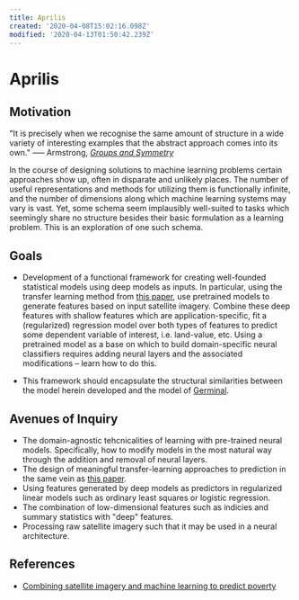 ```yaml
---
title: Aprilis
created: '2020-04-08T15:02:16.098Z'
modified: '2020-04-13T01:50:42.239Z'
---
```


# Aprilis

## Motivation
"It is precisely when we recognise the same amount of structure in a wide variety of interesting examples that the abstract approach comes into its own."
––– Armstrong, [_Groups and Symmetry_](https://link.springer.com/book/10.1007/978-1-4757-4034-9)

In the course of designing solutions to machine learning problems certain approaches show up, often in disparate and unlikely places. The number of useful representations and methods for utilizing them is functionally infinite, and the number of dimensions along which machine learning systems may vary is vast. Yet, some schema seem implausibly well-suited to tasks which seemingly share no structure besides their basic formulation as a learning problem. This is an exploration of one such schema.

## Goals
- Development of a functional framework for creating well-founded statistical models using deep models as inputs. In particular, using the transfer learning method from [this paper](https://science.sciencemag.org/content/sci/353/6301/790.full.pdf?casa_token=IGFOJXgxvdYAAAAA:TSJ7AHkOLDHdUlyEDoHBwwXvdBKQJRost_Qp5YxaAHIUAeOE8enNIUybJ_zpf3mKPTkIWor-v6JtlA), use pretrained models to generate features based on input satellite imagery. Combine these deep features with shallow features which are application-specific, fit a (regularized) regression model over both types of features to predict some dependent variable of interest, i.e. land-value, etc. Using a pretrained model as a base on which to build domain-specific neural classifiers requires adding neural layers and the associated modifications – learn how to do this.

- This framework should encapsulate the structural similarities between the model herein developed and the model of [Germinal](https://projects.richardcorrero.com/notes/germinal.html).

## Avenues of Inquiry
- The domain-agnostic tehcnicalities of learning with pre-trained neural models. Specifically, how to modify models in the most natural way through the addition and removal of neural layers.
- The design of meaningful transfer-learning approaches to prediction in the same vein as [this paper](https://science.sciencemag.org/content/sci/353/6301/790.full.pdf?casa_token=IGFOJXgxvdYAAAAA:TSJ7AHkOLDHdUlyEDoHBwwXvdBKQJRost_Qp5YxaAHIUAeOE8enNIUybJ_zpf3mKPTkIWor-v6JtlA).
- Using features generated by deep models as predictors in regularized linear models such as ordinary least squares or logistic regression.
- The combination of low-dimensional features such as indicies and summary statistics with "deep" features. 
- Processing raw satellite imagery such that it may be used in a neural architecture.

## References
- [Combining satellite imagery and machine learning to predict poverty](https://science.sciencemag.org/content/sci/suppl/2016/08/19/353.6301.790.DC1/Jean.SM.pdf)
